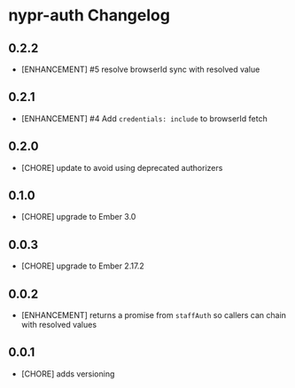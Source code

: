 # nypr-auth Changelog

## 0.2.2
- [ENHANCEMENT] #5 resolve browserId sync with resolved value

## 0.2.1
- [ENHANCEMENT] #4 Add `credentials: include` to browserId fetch

## 0.2.0
- [CHORE] update to avoid using deprecated authorizers

## 0.1.0
- [CHORE] upgrade to Ember 3.0

## 0.0.3
- [CHORE] upgrade to Ember 2.17.2

## 0.0.2
- [ENHANCEMENT] returns a promise from `staffAuth` so callers can chain with resolved values

## 0.0.1

- [CHORE] adds versioning
